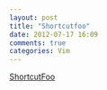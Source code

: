 ```yaml
---
layout: post
title: "Shortcutfoo"
date: 2012-07-17 16:09
comments: true
categories: Vim
---
```


[ShortcutFoo](https://www.shortcutfoo.com/)
